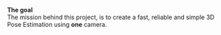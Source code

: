 **The goal** \
The mission behind this project, is to create a fast, reliable and simple 3D Pose Estimation using __one__ camera.